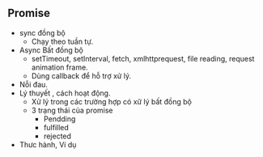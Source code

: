 ## Promise

- sync đồng bộ
  - Chạy theo tuần tự.
- Async Bất đồng bộ
  - setTimeout, setInterval, fetch, xmlhttprequest, file reading, request animation frame.
  - Dùng callback để hỗ trợ xử lý.
- Nỗi đau.
- Lý thuyết , cách hoạt động.
  - Xử lý trong các trường hợp có xữ lý bất đồng bộ
  - 3 trạng thái của promise
    - Pendding
    - fulfilled
    - rejected
- Thưc hành, Ví dụ
